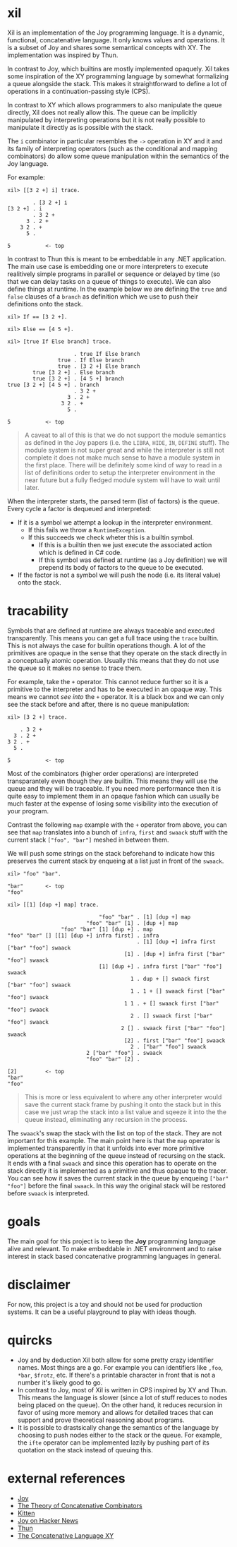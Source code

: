 # xil
Xil is an implementation of the Joy programming language. It is a dynamic, functional, concatenative language. It only knows values and operations. It is a subset of Joy and shares some semantical concepts with XY. The implementation was inspired by Thun.

In contrast to Joy, which builtins are mostly implemented opaquely. Xil takes some inspiration of the XY programming language by somewhat formalizing a queue alongside the stack. This makes it straightforward to define a lot of operations in a continuation-passing style (CPS).

In contrast to XY which allows programmers to also manipulate the queue directly, Xil does not really allow this. The queue can be implicitly manipulated by interpreting operations but it is not really possible to manipulate it directly as is possible with the stack. 

The `i` combinator in particular resembles the `->` operation in XY and it and its family of interpreting operators (such as the conditional and mapping combinators) do allow some queue manipulation within the semantics of the Joy language.

For example:
```
xil> [[3 2 +] i] trace.

        . [3 2 +] i
[3 2 +] . i
        . 3 2 +
      3 . 2 +
    3 2 . +
      5 .

5           <- top
```

In contrast to Thun this is meant to be embeddable in any .NET application. The main use case is embedding one or more interpreters to execute realitively simple programs in parallel or sequence or delayed by time (so that we can delay tasks on a queue of things to execute). We can also define things at runtime. In the example below we are defining the `true` and `false` clauses of a `branch` as definition which we use to push their definitions onto the stack.
```
xil> If == [3 2 +].

xil> Else == [4 5 +].

xil> [true If Else branch] trace.

                     . true If Else branch
                true . If Else branch
                true . [3 2 +] Else branch
        true [3 2 +] . Else branch
        true [3 2 +] . [4 5 +] branch
true [3 2 +] [4 5 +] . branch
                     . 3 2 +
                   3 . 2 +
                 3 2 . +
                   5 .

5           <- top
```

> A caveat to all of this is that we do not support the module semantics as defined in the Joy papers (i.e. the `LIBRA`, `HIDE`, `IN`, `DEFINE` stuff). The module system is not super great and while the interpreter is still not complete it does not make much sense to have a module system in the first place. There will be definitely some kind of way to read in a list of definitions order to setup the interpreter environment in the near future but a fully fledged module system will have to wait until later.

When the interpreter starts, the parsed term (list of factors) is the queue. Every cycle a factor is dequeued and interpreted:

* If it is a symbol we attempt a lookup in the interpreter environment.
    * If this fails we throw a `RuntimeException`.
    * If this succeeds we check wheter this is a builtin symbol.
        * If this is a builtin then we just execute the associated action which is defined in C# code.
        * If this symbol was defined at runtime (as a Joy definition) we
        will prepend its body of factors to the queue to be executed.
* If the factor is not a symbol we will push the node (i.e. its literal value) onto the stack.

# tracability
Symbols that are defined at runtime are always traceable and executed transparently. This means you can get a full trace using the `trace` builtin. This is not always the case for builtin operations though. A lot of the primitives are opaque in the sense that they operate on the stack directly in a conceptually atomic operation. Usually this means that they do not use the queue so it makes no sense to trace them.

For example, take the `+` operator. This cannot reduce further so it is a primitive to the interpreter and has to be executed in an opaque way. This means we cannot *see into* the `+` operator. It is a black box and we can only see the stack before and after, there is no queue manipulation:
```
xil> [3 2 +] trace.

    . 3 2 +
  3 . 2 +
3 2 . +
  5 .

5           <- top
```

Most of the combinators (higher order operations) are interpreted transparantely even though they are builtin. This means they will use the queue and they will be traceable. If you need more performance then it is quite easy to implement them in an opaque fashion which can usually be much faster at the expense of losing some visibility into the execution of your program.

Contrast the following `map` example with the `+` operator from above, you can see that `map` translates into a bunch of `infra`, `first` and `swaack` stuff with the current stack `["foo", "bar"]` meshed in between them.

We will push some strings on the stack beforehand to indicate how this preserves the current stack by enqueing at a list just in front of the `swaack`.
```
xil> "foo" "bar".

"bar"       <- top
"foo"

xil> [[1] [dup +] map] trace.

                             "foo" "bar" . [1] [dup +] map
                         "foo" "bar" [1] . [dup +] map
                 "foo" "bar" [1] [dup +] . map
"foo" "bar" [] [[1] [dup +] infra first] . infra
                                         . [1] [dup +] infra first ["bar" "foo"] swaack
                                     [1] . [dup +] infra first ["bar" "foo"] swaack
                             [1] [dup +] . infra first ["bar" "foo"] swaack
                                       1 . dup + [] swaack first ["bar" "foo"] swaack
                                       1 . 1 + [] swaack first ["bar" "foo"] swaack
                                     1 1 . + [] swaack first ["bar" "foo"] swaack
                                       2 . [] swaack first ["bar" "foo"] swaack
                                    2 [] . swaack first ["bar" "foo"] swaack
                                     [2] . first ["bar" "foo"] swaack
                                       2 . ["bar" "foo"] swaack
                         2 ["bar" "foo"] . swaack
                         "foo" "bar" [2] .

[2]         <- top
"bar"
"foo"
```

> This is more or less equivalent to where any other interpreter would save the current stack frame by pushing it onto the stack but in this case we just wrap the stack into a list value and sqeeze it into the the queue instead, eliminating any recursion in the process.

The `swaack`'s  swap the stack with the list on top of the stack. They are not important for this example. The main point here is that the `map` operator is implemented transparently in that it unfolds into ever more primitive operations at the beginning of the queue instead of recursing on the stack. It ends with a final `swaack` and since this operation has to operate on the stack directly it is implemented as a primitive and thus opaque to the tracer. You can see how it saves the current stack in the queue by enqueing `["bar" "foo"]` before the final `swaack`. In this way the original stack will be restored before `swaack` is interpreted.

# goals
The main goal for this project is to keep the **Joy** programming language alive and relevant. To make embeddable in .NET environment and to raise interest in stack based concatenative programming languages in general. 

# disclaimer
For now, this project is a toy and should not be used for production systems. It can be a useful playground to play with ideas though.

# quircks
* Joy and by deduction Xil both allow for some pretty crazy identifier names. Most things are a go. For example you can identifiers like `,foo`, `*bar`, `$frotz`, etc. If there's a printable character in front that is not a number it's likely good to go.
* In contrast to Joy, most of Xil is written in CPS inspired by XY and Thun. This means the language is slower (since a lot of stuff reduces to nodes being placed on the queue). On the other hand, it reduces recursion in favor of using more memory and  allows for detailed traces that can support and prove theoretical reasoning about programs. 
* It is possible to drastsically change the semantics of the language by choosing to push nodes either to the stack or the queue. For example, the `ifte` operator can be implemented lazily by pushing part of its quotation on the stack instead of queuing this.

# external references
* [Joy](https://hypercubed.github.io/joy/joy.html)
* [The Theory of Concatenative Combinators](http://tunes.org/~iepos/joy.html)
* [Kitten](https://kittenlang.org/)
* [Joy on Hacker News](https://news.ycombinator.com/item?id=17685548)
* [Thun](http://joypy.osdn.io/index.html)
* [The Concatenative Language XY](https://www.nsl.com/k/xy/xy.htm)